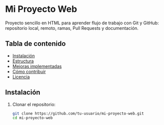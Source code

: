 # Mi Proyecto Web

Proyecto sencillo en HTML para aprender flujo de trabajo con Git y GitHub: repositorio local, remoto, ramas, Pull Requests y documentación.

## Tabla de contenido
- [Instalación](#instalación)
- [Estructura](#estructura)
- [Mejoras implementadas](#mejoras-implementadas)
- [Cómo contribuir](#cómo-contribuir)
- [Licencia](#licencia)

## Instalación
1. Clonar el repositorio:
   ```bash
   git clone https://github.com/tu-usuario/mi-proyecto-web.git
   cd mi-proyecto-web
